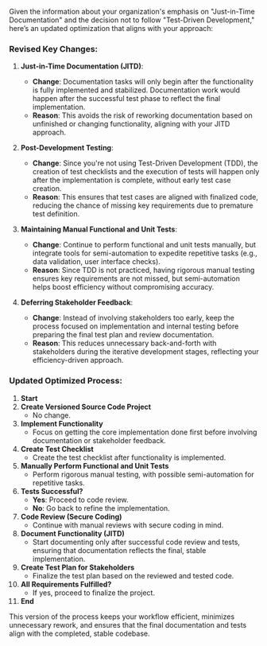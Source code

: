 Given the information about your organization's emphasis on "Just-in-Time Documentation" and the decision not to follow "Test-Driven Development," here’s an updated optimization that aligns with your approach:

### Revised Key Changes:

1. **Just-in-Time Documentation (JITD)**:
   - **Change**: Documentation tasks will only begin after the functionality is fully implemented and stabilized. Documentation work would happen after the successful test phase to reflect the final implementation.
   - **Reason**: This avoids the risk of reworking documentation based on unfinished or changing functionality, aligning with your JITD approach.

2. **Post-Development Testing**:
   - **Change**: Since you're not using Test-Driven Development (TDD), the creation of test checklists and the execution of tests will happen only after the implementation is complete, without early test case creation.
   - **Reason**: This ensures that test cases are aligned with finalized code, reducing the chance of missing key requirements due to premature test definition.

3. **Maintaining Manual Functional and Unit Tests**:
   - **Change**: Continue to perform functional and unit tests manually, but integrate tools for semi-automation to expedite repetitive tasks (e.g., data validation, user interface checks).
   - **Reason**: Since TDD is not practiced, having rigorous manual testing ensures key requirements are not missed, but semi-automation helps boost efficiency without compromising accuracy.

4. **Deferring Stakeholder Feedback**:
   - **Change**: Instead of involving stakeholders too early, keep the process focused on implementation and internal testing before preparing the final test plan and review documentation.
   - **Reason**: This reduces unnecessary back-and-forth with stakeholders during the iterative development stages, reflecting your efficiency-driven approach.

### Updated Optimized Process:

1. **Start**  
2. **Create Versioned Source Code Project**
   - No change.
3. **Implement Functionality**
   - Focus on getting the core implementation done first before involving documentation or stakeholder feedback.
4. **Create Test Checklist**
   - Create the test checklist after functionality is implemented.
5. **Manually Perform Functional and Unit Tests**
   - Perform rigorous manual testing, with possible semi-automation for repetitive tasks.
6. **Tests Successful?**  
   - **Yes**: Proceed to code review.
   - **No**: Go back to refine the implementation.
7. **Code Review (Secure Coding)**  
   - Continue with manual reviews with secure coding in mind.
8. **Document Functionality (JITD)**  
   - Start documenting only after successful code review and tests, ensuring that documentation reflects the final, stable implementation.
9. **Create Test Plan for Stakeholders**  
   - Finalize the test plan based on the reviewed and tested code.
10. **All Requirements Fulfilled?**  
    - If yes, proceed to finalize the project.
11. **End**

This version of the process keeps your workflow efficient, minimizes unnecessary rework, and ensures that the final documentation and tests align with the completed, stable codebase.
